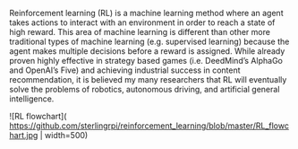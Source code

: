 Reinforcement learning (RL) is a machine learning method where an agent takes actions to interact with an environment in order to reach a 
state of high reward. This area of machine learning is different than other more traditional types of machine learning (e.g. supervised learning)
because the agent makes multiple decisions before a reward is assigned. While already proven highly effective in strategy based games 
(i.e. DeedMind’s AlphaGo and OpenAI’s Five) and achieving industrial success in content recommendation, it is believed my many researchers 
that RL will eventually solve the problems of robotics, autonomous driving, and artificial general intelligence.

![RL flowchart]( https://github.com/sterlingrpi/reinforcement_learning/blob/master/RL_flowchart.jpg | width=500)
